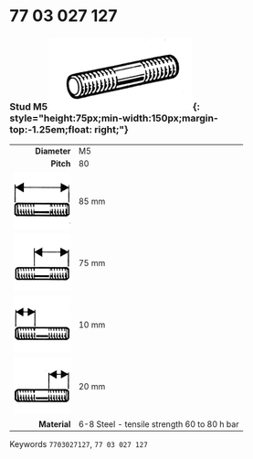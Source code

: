 # 77 03 027 127

### Stud M5 ![](../assets/images/parts/stud.png){: style="height:75px;min-width:150px;margin-top:-1.25em;float: right;"}

|   |   |
|---:|---|
**Diameter** | M5
**Pitch** | 80
![](../assets/images/stud_total.png) | 85 mm
![](../assets/images/stud_total_right.png) | 75 mm
![](../assets/images/stud_left.png) | 10 mm
![](../assets/images/stud_right.png) | 20 mm
**Material** | 6-8 Steel - tensile strength 60 to 80 h bar

Keywords `7703027127`, `77 03 027 127`
